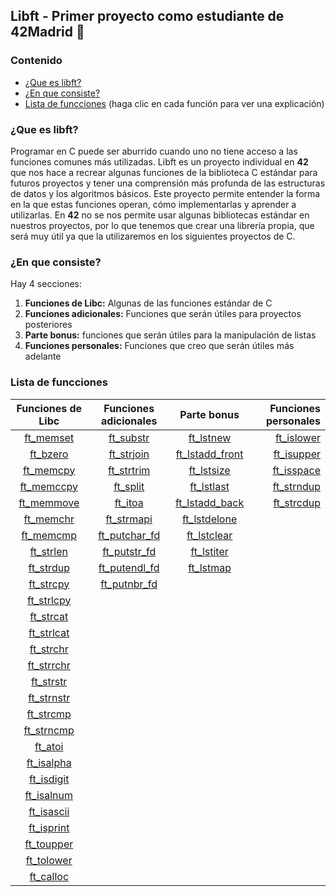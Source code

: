 ## Libft - Primer proyecto como estudiante de 42Madrid 🚀
### Contenido
* [¿Que es libft?](#que-es-libft)
* [¿En que consiste?](#en-que-consiste)
* [Lista de funcciones](#lista-de-funcciones)  (haga clic en cada función para ver una explicación)

### ¿Que es libft?

Programar en C puede ser aburrido cuando uno no tiene acceso a las funciones comunes más utilizadas. Libft es un proyecto individual en <b>42</b> que nos hace a recrear algunas funciones de la biblioteca C estándar para futuros proyectos  y tener una comprensión más profunda de las estructuras de datos y los algoritmos básicos. Este proyecto permite entender la forma en la que estas funciones
operan, cómo implementarlas y aprender a utilizarlas.  En <b>42</b> no se nos permite usar algunas bibliotecas estándar en nuestros proyectos, por lo que tenemos que crear una librería propia, que será muy útil ya que la utilizaremos en los siguientes proyectos de C.


### ¿En que consiste?

Hay 4 secciones:
1. **Funciones de Libc:** Algunas de las funciones estándar de C
2. **Funciones adicionales:** Funciones que serán útiles para proyectos posteriores
3. **Parte bonus:** funciones que serán útiles para la manipulación de listas
4. **Funciones personales:** Funciones que creo que serán útiles más adelante



### Lista de funcciones
Funciones de Libc         | Funciones adicionales         | Parte bonus                         | Funciones personales
:-----------:             | :-----------:                 | :-----------:                       | -----------:
[ft_memset](#ft_memset)		|[ft_substr](#ft_substr)        | [ft_lstnew](#ft_lstnew)             | [ft_islower](#ft_islower) 
[ft_bzero](#ft_bzero)		  |[ft_strjoin](#ft_strjoin)      | [ft_lstadd_front](#ft_lstadd_front) | [ft_isupper](#ft_isupper) 
[ft_memcpy](#ft_memcpy)		|[ft_strtrim](#ft_strjoin)      | [ft_lstsize](#ft_lstsize)           | [ft_isspace](#ft_isspace)   
[ft_memccpy](#ft_memccpy)	|[ft_split](#ft_split)          | [ft_lstlast](#ft_lstlast)           | [ft_strndup](#ft_strndup)
[ft_memmove](#ft_memmove)	|[ft_itoa](#ft_itoa)            | [ft_lstadd_back](#ft_lstadd_back)   | [ft_strcdup](#ft_strcdup)
[ft_memchr](#ft_memchr)		|[ft_strmapi](#ft_strmapi)      | [ft_lstdelone](#ft_lstdelone)       | 
[ft_memcmp](#ft_memcmp)		|[ft_putchar_fd](#ft_putchar_fd)| [ft_lstclear](#ft_lstclear)         | 
[ft_strlen](#ft_strlen)		|[ft_putstr_fd](#ft_putstr_fd)	| [ft_lstiter](#ft_lstiter)           | 
[ft_strdup](#ft_strdup)		|[ft_putendl_fd](#ft_putendl_fd)| [ft_lstmap](#ft_lstmap)             | 
[ft_strcpy](#ft_strcpy)		|[ft_putnbr_fd](#ft_putnbr_fd)	|				                              | 
[ft_strlcpy](#ft_strlcpy)	| 	                            |			                                | 
[ft_strcat](#ft_strcat)		| 	                            | | 
[ft_strlcat](#ft_strlcat)	| 	                            | | 
[ft_strchr](#ft_strchr)		| 	                            | | 
[ft_strrchr](#ft_strrchr)	| 	                            | | 
[ft_strstr](#ft_strstr)		|                               | | 
[ft_strnstr](#ft_strnstr)	| 	                            | | 
[ft_strcmp](#ft_strcmp)		| 	                            | | 
[ft_strncmp](#ft_strncmp)	| 	                            | | 
[ft_atoi](#ft_atoi)       | 	                            | | 
[ft_isalpha](#ft_isalpha)	| 	                            | | 
[ft_isdigit](#ft_isdigit)	| 	                            | |
[ft_isalnum](#ft_isalnum)	|                               | | 
[ft_isascii](#ft_isascii)	|                               | | 
[ft_isprint](#ft_isprint)	|                               | | 
[ft_toupper](#ft_toupper) |                               | | 
[ft_tolower](#ft_tolower)	|                               | | 
[ft_calloc](#ft_calloc)   |                               | |
